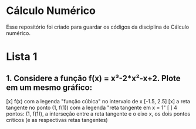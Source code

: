 # Cálculo Numérico

Esse repositório foi criado para guardar os códigos da disciplina de Cálculo 
numérico. 

# Lista 1
## 1. Considere a função f(x) = x³-2\*x²-x+2. Plote em um  mesmo gráfico:

[x] f(x) com a legenda "função cúbica" no intervalo de x [-1.5, 2.5]
[x] a reta tangente no ponto (1, f(1)) com a legenda "reta tangente em x = 1"
[ ] 4 pontos: (1, f(1)), a interseção entre a reta tangente e o eixo x,
os dois pontos críticos (e as respectivas retas tangentes)


